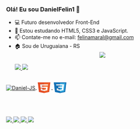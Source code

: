 ### Olá! Eu sou DanielFelin1 👋

- 💻 Futuro desenvolvedor Front-End
- 🌱 Estou estudando HTML5, CSS3 e JavaScript.
- 📫 Contate-me no e-mail: felinamaral@gmail.com
- 🏠 Sou de Uruguaiana - RS
  <br>
  <div align="center">
    <img align="center" src="https://pbs.twimg.com/media/FdxchjVWABAai4F?format=png&name=240x240"/>
    <a href="https://github.com/DanielFelin1">
  </div>
  <div> <br>
     <img height="160em" src="https://github-readme-stats.vercel.app/api?username=DanielFelin1&show_icons=true&theme=dark&include_all_commits=true&count_private=true"/> 
    <img height="160em" src="https://github-readme-stats.vercel.app/api/top-langs/?username=DanielFelin1&layout=compact&langs_count=7&theme=dark">
  </div><br>

<div>
   <img align="center" alt="Daniel-JS" height="30" widht="40" src="https://cdn.jsdelivr.net/gh/devicons/devicon/icons/javascript/javascript-original.svg">
   <img align="center" alt="Daniel-HTML" height="30" width="40" src="https://raw.githubusercontent.com/devicons/devicon/master/icons/html5/html5-original.svg">
   <img align="center" alt="Daniel-CSS" height="30" width="40" src="https://raw.githubusercontent.com/devicons/devicon/master/icons/css3/css3-original.svg">
</div><br> 

##
<div style="display: inline_block"><br>
   <a href="https://www.instagram.com/daniel.alexandrefelin/" target="_blank"><img src="https://img.shields.io/badge/-Instagram-%23E4405F?style=for-the-badge&logo=instagram&logoColor=white" target="_blank"</a>
   <a href="mailto:felinamaral@gmail.com/" target="_blank"><img src="https://img.shields.io/badge/-Gmail-%23333?style=for-the-badge&logo=gmail&logoColor=white"</a>
   <a href="https://www.facebook.com/daniel.felin.1/" target="_blank"><img src="https://img.shields.io/badge/Facebook-1877F2?style=for-the-badge&logo=facebook&logoColor=white"</a>
   <a href="https://twitter.com/daniel_felin" target="_blank"><img src="https://img.shields.io/badge/Twitter-1DA1F2?style=for-the-badge&logo=twitter&logoColor=white"</a>
 </div>
